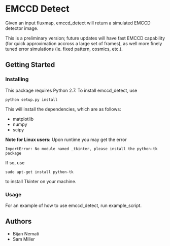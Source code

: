 # EMCCD Detect

Given an input fluxmap, emccd_detect will return a simulated EMCCD detector image. 

This is a preliminary version; future updates will have fast EMCCD capability (for quick approximation accross a large set of frames), as well more finely tuned error simulations (ie. fixed pattern, cosmics, etc.).

## Getting Started
### Installing

This package requires Python 2.7. To install emccd_detect, use

	python setup.py install

This will install the dependencies, which are as follows:

* matplotlib
* numpy
* scipy

**Note for Linux users:** Upon runtime you may get the error

	ImportError: No module named _tkinter, please install the python-tk package

If so, use

	sudo apt-get install python-tk

to install Tkinter on your machine.

### Usage

For an example of how to use emccd\_detect, run example\_script.

## Authors

* Bijan Nemati
* Sam Miller

